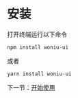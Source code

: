 # 安装
打开终端运行以下命令
```
npm install woniu-ui
``` 
或者    
```
yarn install woniu-ui
```
下一节：[开始使用](#/doc/get-start)
    

 